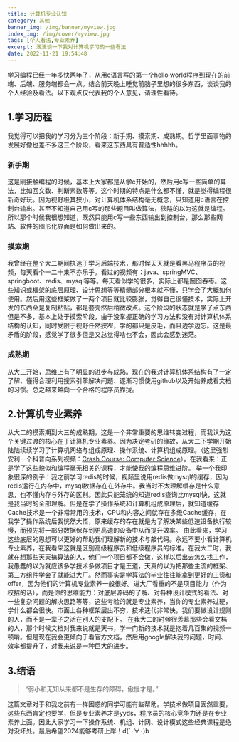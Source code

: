 ```yaml
---
title: 计算机专业认知
category: 其他
banner_img: /img/banner/myview.jpg
index_img: /img/cover/myview.jpg
tags: [个人看法,专业素养]
excerpt: 浅浅谈一下我对计算机学习的一些看法
date: 2022-11-21 19:54:48
---
```

学习编程已经一年多快两年了，从用c语言写的第一个hello world程序到现在的前端、后端、服务端都会一点。结合前天晚上睡觉前脑子里想的很多东西，谈谈我的个人经验及看法。以下观点仅代表我的个人意见，请理性看待。

## 1.学习历程

我觉得可以把我的学习分为三个阶段：新手期、摸索期、成熟期。哲学里面事物的发展好像也差不多这三个阶段，看来这东西具有普适性hhhhh。

### 新手期

这是刚接触编程的时候，基本上大家都是从学c开始的，然后用c写一些简单的算法，比如回文数、判断素数等等。这个时期的特点是什么都不懂，就是觉得编程很新奇好玩。因为视野极其狭小，对计算机体系结构毫无概念，只知道用c语言在控制台输出。甚至不知道自己用c写的那些题目叫做算法，狭隘的以为这就是编程。所以那个时候我很想知道，既然只能用c写一些东西输出到控制台，那么那些网站、软件的图形化界面是如何做出来的。

### 摸索期

我曾经在整个大二期间执迷于学习后端技术，那时候天天就是看黑马程序员的视频，每天看个一二十集不亦乐乎。看过的视频有：java、springMVC、springboot、redis、mysql等等。每天看似学的很多，实际上都是囫囵吞枣。这些知识或框架的底层原理、设计思想等等精髓部分根本就不懂，只学会了大概如何使用。然后用这些框架做了一两个项目就比较膨胀，觉得自己很懂技术，实际上开发的东西全是复制粘贴，都是套壳然后稍微改点。这个阶段的状态就是学了点东西但是不多，基本上处于摸索阶段，由于没掌握正确的学习方法和没有对计算机体系结构的认知，同时受限于视野任然狭窄，学的都只是皮毛，而且边学边忘。这是最矛盾的阶段，感觉学了很多但是又总觉得啥也不会，因此会感到迷茫。

### 成熟期

从大三开始，思维上有了明显的进步与成熟。现在的我对计算机体系结构有了一定了解、懂得合理利用搜索引擎解决问题、逐渐习惯使用github以及开始养成看文档的习惯。总之越来越向一个合格的程序员靠拢。

## 2.计算机专业素养

从大二的摸索期到大三的成熟期，这是一个非常重要的思维转变过程，而我认为这个关键过渡的核心在于计算机专业素养。因为决定考研的缘故，从大二下学期开始陆陆续续学习了计算机网络与组成原理、操作系统、计算机组成原理。（这里强烈安利一个科普向系列视频：[Crash Course: Computer Science](https://www.bilibili.com/video/BV1EW411u7th/?vd_source=26c95e35cccd29bb6633b68242402e97)）。在我看来：正是学了这些貌似和编程毫无相关的课程，才能使我的编程思维进阶。
举一个我印象很深的例子：我之前学习redis的时候，视频里说用redis做mysql的缓存，因为redis运行在内存中，mysql数据存在在外存中。我当时不太理解缓存是什么意思，也不懂内存与外存的区别。因此只能笼统的知道redis查询比mysql快，这就是我当时的全部理解。但是在学了操作系统和计算机组成原理后，就知道缓存Cache技术是一个非常常用的技术，CPU和内容之间就存在多级Cache缓存，在我学了操作系统后我恍然大悟，原来缓存的存在就是为了解决某些低速设备执行较慢，而预先将一部分数据保存到更高速的设备中从而提升效率。
由此看来，学习这些底层的思想可以更好的帮助我们理解新的技术与敲代码。永远不要小看计算机专业素养，在我看来这就是区别高级程序员和低级程序员的标准。在我大二时，我就在想那些天天搞算法的人，他们一个项目都不会做，这样以后出去怎么找工作，我愚蠢的以为就应该多学技术多做项目才是王道，天真的以为把那些主流的框架、第三方组件学会了就能进大厂。然而事实是学算法的毕业往往能拿到更好的工资和offer，因为他们的计算机专业素养一般很好。进大厂看重的不是项目能力（作为校招的话），而是你的思维能力：对底层源码的了解、对各种设计模式的看法、对一些复杂问题的解决思路等等，这些考验的就是专业素养，当你的专业素养过硬，学什么都会很快。市面上各种框架层出不穷，技术迭代非常快，我们要做设计规则的人，而不是一辈子之活在别人的支配下。
在我大二的时候很羡慕那些会看文档的人，那个时候文档对我来说就是天书，学一门新的技术就是抱着几百集的视频一顿啃。但是现在我会更倾向于看官方文档，然后用google解决我的问题，时间、效率都提升了，对我来说是一种巨大的进步。

## 3.结语

> “弱小和无知从来都不是生存的障碍，傲慢才是。”

这篇文章对于和我之前有一样困惑的同学可能有些帮助。学技术做项目固然重要，这些东西肯定也要学，但是专业素养才是yyds，程序员的核心竞争力还是在专业素养上面。因此大家学习一下操作系统、机组、计网、设计模式这些经典课程是绝对没坏处。最后希望2024能够考研上岸！d(`･∀･)b
